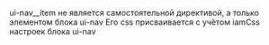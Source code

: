 ui-nav__item не является самостоятельной директивой, а только элементом блока ui-nav
Его css присваивается с учётом iamCss настроек блока ui-nav